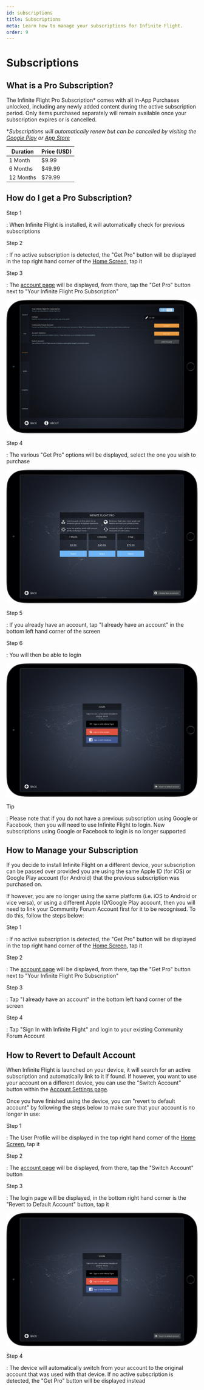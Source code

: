 ```yaml
---
id: subscriptions
title: Subscriptions
meta: Learn how to manage your subscriptions for Infinite Flight.
order: 9
---
```


# Subscriptions



## What is a Pro Subscription?

The Infinite Flight Pro Subscription* comes with all In-App Purchases unlocked, including any newly added content during the active subscription period. Only items purchased separately will remain available once your subscription expires or is cancelled.



**Subscriptions will automatically renew but can be cancelled by visiting the [Google Play](https://support.google.com/googleplay/answer/7018481?co=GENIE.Platform%3DAndroid&hl=en) or [App Store](https://support.apple.com/en-gb/HT202039)*



| Duration  | Price (USD) |
| --------- | ----------- |
| 1 Month   | $9.99       |
| 6 Months  | $49.99      |
| 12 Months | $79.99      |



## How do I get a Pro Subscription?



Step 1

: When Infinite Flight is installed, it will automatically check for previous subscriptions



Step 2

: If no active subscription is detected, the "Get Pro" button will be displayed in the top right hand corner of the [Home Screen](/guide/getting-started/home-user-interface/home-screen#home-screen), tap it



Step 3

: The [account page](/guide/getting-started/home-user-interface/settings#account) will be displayed, from there, tap the "Get Pro" button next to "Your Infinite Flight Pro Subscription"



![Account Settings Page](_images/manual/frames/account.jpg)



Step 4

: The various "Get Pro" options will be displayed, select the one you wish to purchase



![Get Pro](_images/manual/frames/get-pro.jpg)



Step 5

: If you already have an account, tap "I already have an account" in the bottom left hand corner of the screen



Step 6

: You will then be able to login



![Login](_images/manual/frames/login2.jpg)



Tip

: Please note that if you do not have a previous subscription using Google or Facebook, then you will need to use Infinite Flight to login. New subscriptions using Google or Facebook to login is no longer supported



## How to Manage your Subscription

If you decide to install Infinite Flight on a different device, your subscription can be passed over provided you are using the same Apple ID (for iOS) or Google Play account (for Android) that the previous subscription was purchased on.



If however, you are no longer using the same platform (i.e. iOS to Android or vice versa), or using a different Apple ID/Google Play account, then you will need to link your Community Forum Account first for it to be recognised. To do this, follow the steps below:



Step 1

: If no active subscription is detected, the "Get Pro" button will be displayed in the top right hand corner of the [Home Screen](/guide/getting-started/home-user-interface/home-screen#home-screen), tap it



Step 2

: The [account page](/guide/getting-started/home-user-interface/settings#account) will be displayed, from there, tap the "Get Pro" button next to "Your Infinite Flight Pro Subscription"



Step 3

: Tap "I already have an account" in the bottom left hand corner of the screen



Step 4

: Tap "Sign In with Infinite Flight" and login to your existing Community Forum Account



## How to Revert to Default Account 

When Infinite Flight is launched on your device, it will search for an active subscription and automatically link to it if found. If however, you want to use your account on a different device, you can use the "Switch Account" button within the [Account Settings page](/guide/getting-started/home-user-interface/settings#account).



Once you have finished using the device, you can "revert to default account" by following the steps below to make sure that your account is no longer in use:



Step 1

: The User Profile will be displayed in the top right hand corner of the [Home Screen](/guide/getting-started/home-user-interface/home-screen#home-screen), tap it



Step 2

: The [account page](/guide/getting-started/home-user-interface/settings#account) will be displayed, from there, tap the "Switch Account" button



Step 3

: The login page will be displayed, in the bottom right hand corner is the "Revert to Default Account" button, tap it



![Login](_images/manual/frames/login2.jpg)



Step 4

: The device will automatically switch from your account to the original account that was used with that device. If no active subscription is detected, the "Get Pro" button will be displayed instead
